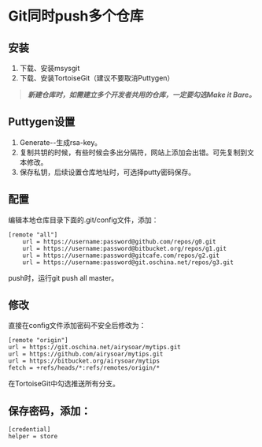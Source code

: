 # Git同时push多个仓库
## 安装

1. 下载、安装msysgit
2. 下载、安装TortoiseGit（建议不要取消Puttygen）
> ***新建仓库时，如需建立多个开发者共用的仓库，一定要勾选Make it Bare。***

## Puttygen设置
1. Generate--生成rsa-key。
2. 复制共钥的时候，有些时候会多出分隔符，网站上添加会出错。可先复制到文本修改。
3. 保存私钥，后续设置仓库地址时，可选择putty密码保存。

## 配置
编辑本地仓库目录下面的.git/config文件，添加：
	
	[remote "all"]
		url = https://username:password@github.com/repos/g0.git
		url = https://username:password@bitbucket.org/repos/g1.git
    	url = https://username:password@gitcafe.com/repos/g2.git
		url = https://username:password@git.oschina.net/repos/g3.git

push时，运行git push all master。

## 修改
直接在config文件添加密码不安全后修改为：
	
	[remote "origin"]
	url = https://git.oschina.net/airysoar/mytips.git
	url = https://github.com/airysoar/mytips.git
	url = https://bitbucket.org/airysoar/mytips
	fetch = +refs/heads/*:refs/remotes/origin/*

在TortoiseGit中勾选推送所有分支。	

## 保存密码，添加：
	[credential]    
	helper = store